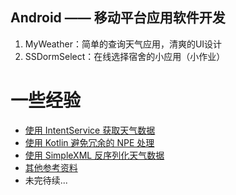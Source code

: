 ## Android —— 移动平台应用软件开发

1. MyWeather：简单的查询天气应用，清爽的UI设计
2. SSDormSelect：在线选择宿舍的小应用（小作业）

# 一些经验

 - [使用 IntentService 获取天气数据](./doc/使用%20IntentService%20获取天气数据.md)
 - [使用 Kotlin 避免冗余的 NPE 处理](./doc/使用%20Kotlin%20避免冗余的%20NPE%20处理.md)
 - [使用 SimpleXML 反序列化天气数据](./doc/使用%20SimpleXML%20反序列化天气数据.md)
 - [其他参考资料](./doc/其他参考资料.md)
 - 未完待续...


